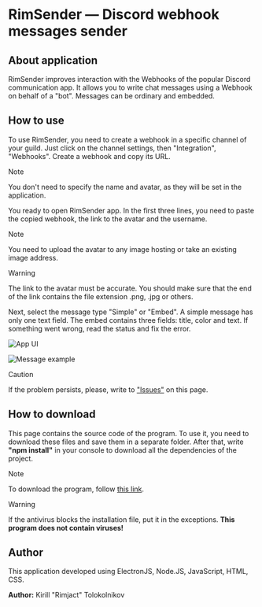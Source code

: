 # RimSender — Discord webhook messages sender

## About application
RimSender improves interaction with the Webhooks of the popular Discord communication app. It allows you to write chat messages using a Webhook on behalf of a "bot". Messages can be ordinary and embedded.

## How to use
To use RimSender, you need to create a webhook in a specific channel of your guild. Just click on the channel settings, then "Integration", "Webhooks". Create a webhook and copy its URL.

> [!NOTE]
> You don't need to specify the name and avatar, as they will be set in the application.

You ready to open RimSender app. In the first three lines, you need to paste the copied webhook, the link to the avatar and the username.

> [!NOTE]
> You need to upload the avatar to any image hosting or take an existing image address.

> [!WARNING]
> The link to the avatar must be accurate. You should make sure that the end of the link contains the file extension .png, .jpg or others.

Next, select the message type "Simple" or "Embed". A simple message has only one text field. The embed contains three fields: title, color and text.
If something went wrong, read the status and fix the error.

![App UI](https://i.imgur.com/52DZsvd.png)

![Message example](https://i.imgur.com/TfyHZWl.png)

> [!CAUTION]
> If the problem persists, please, write to ["Issues"](https://github.com/Rimjact/RimSender-Discord-webhook-messages-sender/issues) on this page.

## How to download
This page contains the source code of the program. To use it, you need to download these files and save them in a separate folder. After that, write **"npm install"** in your console to download all the dependencies of the project.

>[!NOTE]
> To download the program, follow [this link](https://disk.yandex.ru/d/AJJ6d_hOxo8Zng).

> [!WARNING]
> If the antivirus blocks the installation file, put it in the exceptions. **__This program does not contain viruses!__**

## Author
This application developed using ElectronJS, Node.JS, JavaScript, HTML, CSS.

**Author:** Kirill "Rimjact" Tolokolnikov
